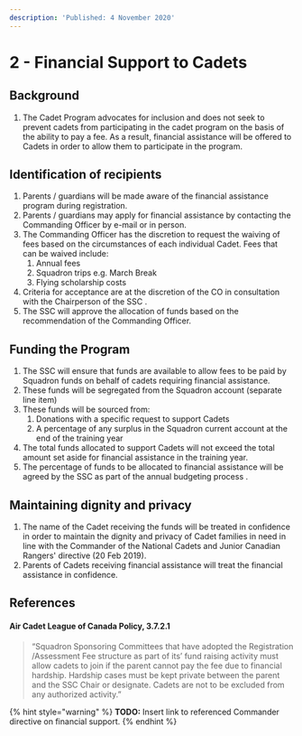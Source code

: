 ```yaml
---
description: 'Published: 4 November 2020'
---
```


# 2 - Financial Support to Cadets

## Background 

1. The Cadet Program advocates for inclusion and does not seek to prevent cadets from participating in the cadet program on the basis of the ability to pay a fee. As a result, financial assistance will be offered to Cadets in order to allow them to participate in the program.

## Identification of recipients

1. Parents / guardians will be made aware of the financial assistance program during registration.
2. Parents / guardians may apply for financial assistance by contacting the Commanding Officer by e-mail or in person.
3. The Commanding Officer has the discretion to request the waiving of fees based on the circumstances of each individual Cadet. Fees that can be waived include:
   1. Annual fees 
   2. Squadron trips e.g. March Break 
   3. Flying scholarship costs 
4. Criteria for acceptance are at the discretion of the CO in consultation with the Chairperson of the SSC   .
5. The SSC will approve the allocation of funds based on the recommendation of the Commanding Officer. 

## Funding the Program 

1. The SSC will ensure that funds are available to allow fees to be paid by Squadron funds on behalf of cadets requiring financial assistance. 
2. These funds will be segregated from the Squadron account \(separate line item\) 
3. These funds will be sourced from:
   1. Donations with a specific request to support Cadets 
   2. A percentage of any surplus in the Squadron current account at the end of the training year
4. The total funds allocated to support Cadets will not exceed the total amount set aside for financial assistance in the training year. 
5. The  percentage of funds to be allocated to financial assistance will be agreed by the SSC as part of the annual budgeting process   .

## Maintaining dignity and privacy 

1. The name of the Cadet receiving the funds will be treated in confidence in order to maintain the dignity and privacy of Cadet families in need in line with the Commander of the National Cadets and Junior Canadian Rangers' directive \(20 Feb 2019\).
2. Parents of Cadets receiving financial assistance will treat the financial assistance in confidence.

## References

#### Air Cadet League of Canada Policy, 3.7.2.1

> “Squadron Sponsoring Committees that have adopted the Registration /Assessment Fee structure as part of its’ fund raising activity must allow cadets to join if the parent cannot pay the fee due to financial hardship. Hardship cases must be kept private between the parent and the SSC Chair or designate. Cadets are not to be excluded from any authorized activity.”

{% hint style="warning" %}
**TODO:** Insert link to referenced Commander directive on financial support.
{% endhint %}


